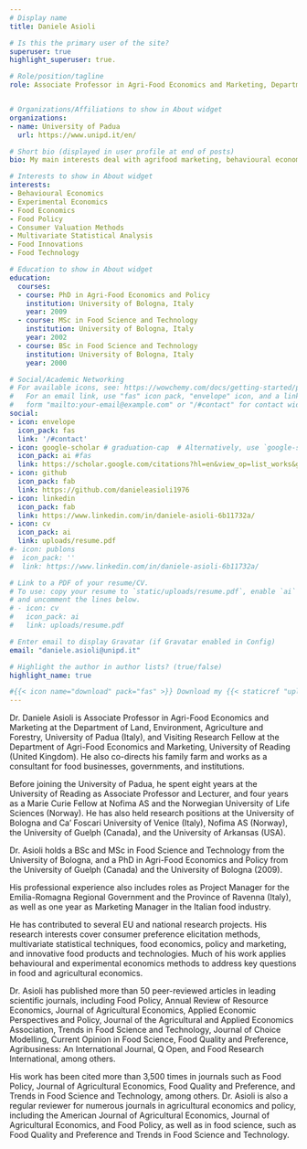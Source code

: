 ```yaml
---
# Display name
title: Daniele Asioli

# Is this the primary user of the site?
superuser: true
highlight_superuser: true.

# Role/position/tagline
role: Associate Professor in Agri-Food Economics and Marketing, Department of Land, Environment, Agriculture and Forestry


# Organizations/Affiliations to show in About widget
organizations:
- name: University of Padua
  url: https://www.unipd.it/en/

# Short bio (displayed in user profile at end of posts)
bio: My main interests deal with agrifood marketing, behavioural economics, consumer research methods, economics of food, food policy, new food product development, new technologies, and multivariate statistical data analysis.

# Interests to show in About widget
interests:
- Behavioural Economics
- Experimental Economics
- Food Economics
- Food Policy
- Consumer Valuation Methods
- Multivariate Statistical Analysis
- Food Innovations
- Food Technology

# Education to show in About widget
education:
  courses:
  - course: PhD in Agri-Food Economics and Policy   
    institution: University of Bologna, Italy
    year: 2009
  - course: MSc in Food Science and Technology
    institution: University of Bologna, Italy
    year: 2002
  - course: BSc in Food Science and Technology
    institution: University of Bologna, Italy
    year: 2000

# Social/Academic Networking
# For available icons, see: https://wowchemy.com/docs/getting-started/page-builder/#icons
#   For an email link, use "fas" icon pack, "envelope" icon, and a link in the
#   form "mailto:your-email@example.com" or "/#contact" for contact widget.
social:
- icon: envelope
  icon_pack: fas
  link: '/#contact'
- icon: google-scholar # graduation-cap  # Alternatively, use `google-scholar` icon from `ai` icon pack
  icon_pack: ai #fas
  link: https://scholar.google.com/citations?hl=en&view_op=list_works&gmla=AJsN-F6PBckije25Vu5-_4ey_o6UYRtCtkS5ONMqZK-D3UCtAuRUGT_aJGXZiEty3GIK8UWsyenqMzaIbMH-hh-3eORVmqRE0KmCotnRXwZmFbPeDInRl7I&user=rbUae04AAAAJ 
- icon: github
  icon_pack: fab
  link: https://github.com/danieleasioli1976
- icon: linkedin
  icon_pack: fab
  link: https://www.linkedin.com/in/daniele-asioli-6b11732a/
- icon: cv
  icon_pack: ai
  link: uploads/resume.pdf
#- icon: publons
#  icon_pack: ''
#  link: https://www.linkedin.com/in/daniele-asioli-6b11732a/

# Link to a PDF of your resume/CV.
# To use: copy your resume to `static/uploads/resume.pdf`, enable `ai` icons in `params.toml`, 
# and uncomment the lines below.
# - icon: cv
#   icon_pack: ai
#   link: uploads/resume.pdf

# Enter email to display Gravatar (if Gravatar enabled in Config)
email: "daniele.asioli@unipd.it"

# Highlight the author in author lists? (true/false)
highlight_name: true

#{{< icon name="download" pack="fas" >}} Download my {{< staticref "uploads/resume.pdf" "newtab" >}}resumé{{< /staticref >}}.
---
```


Dr. Daniele Asioli is Associate Professor in Agri-Food Economics and Marketing at the Department of Land, Environment, Agriculture and Forestry, University of Padua (Italy), and Visiting Research Fellow at the Department of Agri-Food Economics and Marketing, University of Reading (United Kingdom). He also co-directs his family farm and works as a consultant for food businesses, governments, and institutions.

Before joining the University of Padua, he spent eight years at the University of Reading as Associate Professor and Lecturer, and four years as a Marie Curie Fellow at Nofima AS and the Norwegian University of Life Sciences (Norway). He has also held research positions at the University of Bologna and Ca’ Foscari University of Venice (Italy), Nofima AS (Norway), the University of Guelph (Canada), and the University of Arkansas (USA).

Dr. Asioli holds a BSc and MSc in Food Science and Technology from the University of Bologna, and a PhD in Agri-Food Economics and Policy from the University of Guelph (Canada) and the University of Bologna (2009).

His professional experience also includes roles as Project Manager for the Emilia-Romagna Regional Government and the Province of Ravenna (Italy), as well as one year as Marketing Manager in the Italian food industry.

He has contributed to several EU and national research projects. His research interests cover consumer preference elicitation methods, multivariate statistical techniques, food economics, policy and marketing, and innovative food products and technologies. Much of his work applies behavioural and experimental economics methods to address key questions in food and agricultural economics.

Dr. Asioli has published more than 50 peer-reviewed articles in leading scientific journals, including Food Policy, Annual Review of Resource Economics, Journal of Agricultural Economics, Applied Economic Perspectives and Policy, Journal of the Agricultural and Applied Economics Association, Trends in Food Science and Technology, Journal of Choice Modelling, Current Opinion in Food Science, Food Quality and Preference, Agribusiness: An International Journal, Q Open, and Food Research International, among others.

His work has been cited more than 3,500 times in journals such as Food Policy, Journal of Agricultural Economics, Food Quality and Preference, and Trends in Food Science and Technology, among others. Dr. Asioli is also a regular reviewer for numerous journals in agricultural economics and policy, including the American Journal of Agricultural Economics, Journal of Agricultural Economics, and Food Policy, as well as in food science, such as Food Quality and Preference and Trends in Food Science and Technology.
